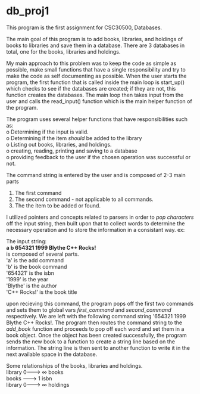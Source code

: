 # db_proj1

This program is the first assignment for CSC30500, Databases. 

The main goal of this program is to add books, libraries, and holdings of books to libraries and save them in a database. 
There are 3 databases in total, one for the books, libraries and holdings. 

My main approach to this problem was to keep the code as simple as possible, make small functions that have a single responsibility and try to make the code as self documenting as possible. When the user starts the program, the first function that is called inside the main loop is start_up() which checks to see if the databases are created; if they are not, this function creates the databases. The main loop then takes input from the user and calls the read_input() function which is the main helper function of the program. 

The program uses several helper functions that have responsibilities such as: <br/>
o Determining if the input is valid.  <br/>
o Determining if the item _should_  be added to the library  <br/>
o Listing out books, libraries, and holdings.  <br/>
o creating, reading, printing and saving to a database <br/>
o providing feedback to the user if the chosen operation was successful or not.  <br/>

The command string is entered by the user and is composed of 2-3 main parts
1) The first command
2) The second command -  not applicable to all commands. 
3) The the item to be added or found. 

I utilized pointers and concepts related to parsers in order to _pop characters_ off the input string, then built upon that to collect words to determine the necessary operation and to store the information in a consistant way. ex: <br/>

The input string: <br/>
**a b 654321 1999 Blythe C++ Rocks!**  <br/>
 is composed of several parts.  <br/>
'a' is the add command <br/>
'b' is the book command <br/>
'654321' is the isbn <br/>
'1999' is the year <br/>
'Blythe' is the author <br/>
'C++ Rocks!' is the book title <br/>

upon recieving this command, the program pops off the first two commands and sets them to global vars _first_command_ and _second_command_ respectively. We are left with the following command string '654321 1999 Blythe C++ Rocks!. The program then routes the command string to the _add_book_ function and proceeds to pop off each word and set them in a book object. Once the object has been created successfully, the program sends the new book to a function to create a string line based on the information. The string line is then sent to another function to write it in the next available space in the database. 

Some relationships of the books, libraries and holdings.  <br/>
library 0---> ∞ books <br/>
books ---> 1 isbn <br/>
library 0---> ∞ holdings <br/>
